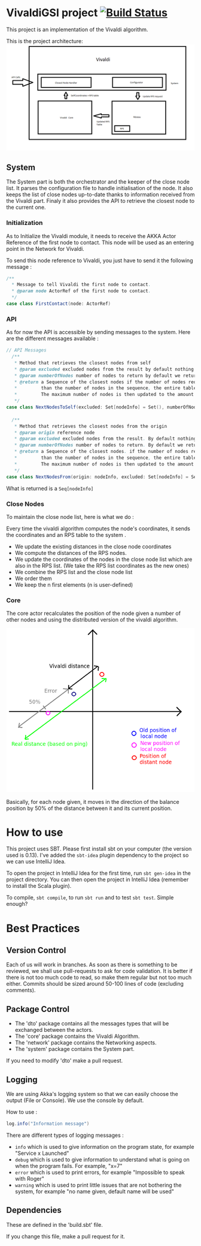 VivaldiGSI project [![Build Status](https://travis-ci.org/BeyondTheClouds/VivaldiGSI.png?branch=master)](https://travis-ci.org/BeyondTheClouds/VivaldiGSI)
===========================

This project is an implementation of the Vivaldi algorithm.

This is the project architecture:
![VivaldiGSI Architecture](/reports/VivaldiArchitecture.png "Architecture")

System
------
The System part is both the orchestrator and the keeper of the close node list. It  parses the configuration file to handle initialisation of the node. It also keeps the list of close nodes up-to-date thanks to information received from the Vivaldi part. Finaly it also provides the API to retrieve the closest node to the current one.

### Initialization
As to Initialize the Vivaldi module, it needs to receive the AKKA Actor Reference of the first node to contact. This node will be used as an entering point in the Network for Vivaldi.

To send this node reference to Vivaldi, you just have to send it the following message :
```scala
/**
  * Message to tell Vivaldi the first node to contact.
  * @param node ActorRef of the first node to contact.
  */
case class FirstContact(node: ActorRef)
```

### API
As for now the API is accessible by sending messages to the system.
Here are the different messages available :

```scala
// API Messages
  /**
   * Method that retrieves the closest nodes from self
   * @param excluded excluded nodes from the result by default nothing is excluded
   * @param numberOfNodes number of nodes to return by default we return one node
   * @return a Sequence of the closest nodes if the number of nodes required is bigger
   *         than the number of nodes in the sequence, the entire table is returned.
   *         The maximum number of nodes is then updated to the amount of nodes required
   */
case class NextNodesToSelf(excluded: Set[nodeInfo] = Set(), numberOfNodes: Int = 1)

  /**
   * Method that retrieves the closest nodes from the origin
   * @param origin reference node
   * @param excluded excluded nodes from the result. By default nothing is excluded
   * @param numberOfNodes number of nodes to return. By default we return one node
   * @return a Sequence of the closest nodes. if the number of nodes required is bigger
   *         than the number of nodes in the sequence, the entire table is returned.
   *         The maximum number of nodes is then updated to the amount of nodes required
   */
case class NextNodesFrom(origin: nodeInfo, excluded: Set[nodeInfo] = Set(), numberOfNodes: Int = 1)
```

What is returned is a `Seq[nodeInfo]`

### Close Nodes
To maintain the close node list, here is what we do :

Every time the vivaldi algorithm computes the node's coordinates, it sends the coordinates and an RPS table to the system .
* We update the existing distances in the close node coordinates
* We compute the distances of the RPS nodes.
* We update the coordinates of the nodes in the close node list which are also in the RPS list. (We take the RPS list coordinates as the new ones)
* We combine the RPS list and the close node list
* We order them
* We keep the n first elements (n is user-defined)

### Core

The core actor recalculates the position of the node given a number of other nodes and using the distributed version of the vivaldi algorithm.

![VivaldiGSI Algorithm](/reports/VivaldiAlgorithm.png "Algorithm")

Basically, for each node given, it moves in the direction of the balance position by 50% of the distance between it and its current position.

How to use
==========
This project uses SBT. Please first install sbt on your computer (the version used is 0.13). I've added the `sbt-idea` plugin dependency to the project so we can use IntelliJ Idea.

To open the project in IntelliJ Idea for the first time, run `sbt gen-idea` in the project directory. You can then open the project in IntelliJ Idea (remember to install the Scala plugin).

To compile, `sbt compile`, to run `sbt run` and to test `sbt test`. Simple enough?

Best Practices
================

Version Control
------------------
Each of us will work in branches. As soon as there is something to be reviewed, we shall use pull-requests to ask for code validation. It is better if there is not too much code to read, so make them regular but not too much either.
Commits should be sized around 50-100 lines of code (excluding comments).

Package Control
--------------------
* The 'dto' package contains  all the messages types that will be exchanged between the actors.
* The 'core' package contains the Vivaldi Algorithm.
* The 'network' package contains the Networking aspects.
* The 'system' package contains the System part.

If you need to modify 'dto' make a pull request.

Logging
-------
We are using Akka's logging system so that we can easily choose the output (File or Console). We use the console by default.

How to use :

```scala
log.info("Information message")
```

There are different types of logging messages :
* `info` which is used to give information on the program state, for example "Service x Launched"
* `debug` which is used to give information to understand what is going on when the program fails. For example, "x=7"
* `error` which is used to print errors, for example "Impossible to speak with Roger"
* `warning` which is used to print little issues that are not bothering the system, for example "no name given, default name will be used"

Dependencies
-----------
These are defined in the 'build.sbt' file.

If you change this file, make a pull request for it.
